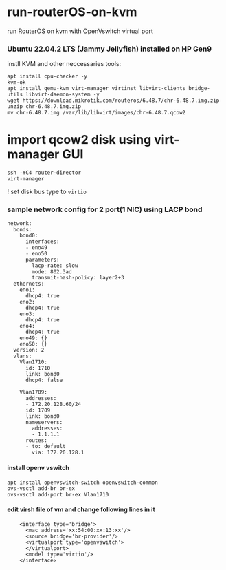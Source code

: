 # run-routerOS-on-kvm
run RouterOS on kvm with OpenVswitch virtual port
### Ubuntu 22.04.2 LTS (Jammy Jellyfish) installed on HP Gen9
instll KVM and other neccessaries tools:
```
apt install cpu-checker -y
kvm-ok
apt install qemu-kvm virt-manager virtinst libvirt-clients bridge-utils libvirt-daemon-system -y
wget https://download.mikrotik.com/routeros/6.48.7/chr-6.48.7.img.zip
unzip chr-6.48.7.img.zip
mv chr-6.48.7.img /var/lib/libvirt/images/chr-6.48.7.qcow2
```
# import qcow2 disk using virt-manager GUI
```
ssh -YC4 router-director
virt-manager
```
! set disk bus type to `virtio`
### sample network config for 2 port(1 NIC) using LACP bond 
```
network:
  bonds:
    bond0:
      interfaces:
      - eno49
      - eno50
      parameters:
        lacp-rate: slow
        mode: 802.3ad
        transmit-hash-policy: layer2+3
  ethernets:
    eno1:
      dhcp4: true
    eno2:
      dhcp4: true
    eno3:
      dhcp4: true
    eno4:
      dhcp4: true
    eno49: {}
    eno50: {}
  version: 2
  vlans:
    Vlan1710:
      id: 1710
      link: bond0
      dhcp4: false

    Vlan1709:
      addresses:
      - 172.20.128.60/24
      id: 1709
      link: bond0
      nameservers:
        addresses:
        - 1.1.1.1
      routes:
      - to: default
        via: 172.20.128.1
```
#### install openv vswitch
```
apt install openvswitch-switch openvswitch-common
ovs-vsctl add-br br-ex
ovs-vsctl add-port br-ex Vlan1710
```
#### edit virsh file of vm and change following lines in it
```
    <interface type='bridge'>
      <mac address='xx:54:00:xx:13:xx'/>
      <source bridge='br-provider'/>
      <virtualport type='openvswitch'>
      </virtualport>
      <model type='virtio'/>
    </interface>
```
